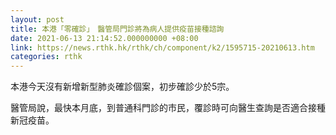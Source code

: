 ```yaml
---
layout: post
title: 本港「零確診」　醫管局門診將為病人提供疫苗接種諮詢
date: 2021-06-13 21:14:52.000000000 +08:00
link: https://news.rthk.hk/rthk/ch/component/k2/1595715-20210613.htm
categories: rthk
---
```


本港今天沒有新增新型肺炎確診個案，初步確診少於5宗。

醫管局說，最快本月底，到普通科門診的市民，覆診時可向醫生查詢是否適合接種新冠疫苗。
